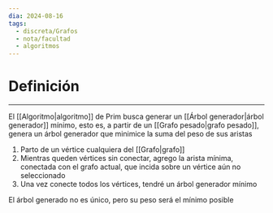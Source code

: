 ```yaml
---
dia: 2024-08-16
tags:
  - discreta/Grafos
  - nota/facultad
  - algoritmos
---
```

# Definición
---
El [[Algoritmo|algoritmo]] de Prim busca generar un [[Árbol generador|árbol generador]] mínimo, esto es, a partir de un [[Grafo pesado|grafo pesado]], genera un árbol generador que minimice la suma del peso de sus aristas

1. Parto de un vértice cualquiera del [[Grafo|grafo]]
2. Mientras queden vértices sin conectar, agrego la arista mínima, conectada con el grafo actual, que incida sobre un vértice aún no seleccionado
3. Una vez conecte todos los vértices, tendré un árbol generador mínimo

El árbol generado no es único, pero su peso será el mínimo posible